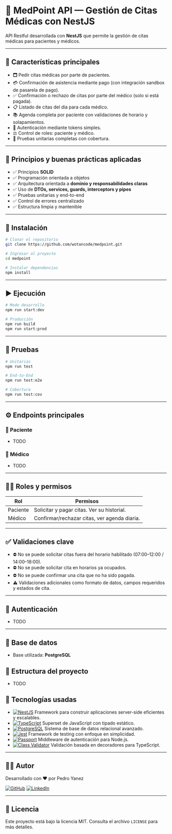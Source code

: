 # 🏥 MedPoint API — Gestión de Citas Médicas con NestJS

API Restful desarrollada con **NestJS** que permite la gestión de citas médicas para pacientes y médicos.

---

## 📌 Características principales

* 🗖️ Pedir citas médicas por parte de pacientes.
* 💳 Confirmación de asistencia mediante pago (con integración sandbox de pasarela de pago).
* ✅ Confirmación o rechazo de citas por parte del médico (solo si está pagada).
* 📋 Listado de citas del día para cada médico.
* 📚 Agenda completa por paciente con validaciones de horario y solapamientos.
* 🔐 Autenticación mediante tokens simples.
* ⚖️ Control de roles: paciente y médico.
* 🧪 Pruebas unitarias completas con cobertura.

---

## 📌 Principios y buenas prácticas aplicadas

- ✅ Principios **SOLID**
- ✅ Programación orientada a objetos
- ✅ Arquitectura orientada a **dominio y responsabilidades claras**
- ✅ Uso de **DTOs, services, guards, interceptors y pipes**
- ✅ Pruebas unitarias y end-to-end
- ✅ Control de errores centralizado
- ✅ Estructura limpia y mantenible

---

## 🚀 Instalación  

```bash
# Clonar el repositorio
git clone https://github.com/wotancode/medpoint.git

# Ingresar al proyecto
cd medpoint

# Instalar dependencias
npm install
```

---

## ▶️ Ejecución

```bash
# Modo desarrollo
npm run start:dev

# Producción
npm run build
npm run start:prod
```

---

## 🧪 Pruebas

```bash
# Unitarias
npm run test

# End-to-End
npm run test:e2e

# Cobertura
npm run test:cov
```

---

## ⚙️ Endpoints principales

### 📌 Paciente

- TODO
<!-- * `POST /appointments` → Solicitar nueva cita médica.
* `POST /appointments/:id/pay` → Pagar cita (sandbox).
* `GET /appointments/mine` → Ver citas propias. -->

### 📌 Médico

- TODO
<!-- * `PATCH /appointments/:id/confirm` → Confirmar o rechazar cita (sólo si fue pagada).
* `GET /appointments/today` → Ver citas del día.

> Todos los endpoints requieren autenticación mediante token en el header. -->

---

## 👮‍♂️ Roles y permisos

| Rol      | Permisos                                     |
| -------- | -------------------------------------------- |
| Paciente | Solicitar y pagar citas. Ver su historial.   |
| Médico   | Confirmar/rechazar citas, ver agenda diaria. |

---

## ✅ Validaciones clave

* ⛔ No se puede solicitar citas fuera del horario habilitado (07:00–12:00 / 14:00–18:00).
* ⛔ No se puede solicitar cita en horarios ya ocupados.
* ⛔ No se puede confirmar una cita que no ha sido pagada.
* ⚠️ Validaciones adicionales como formato de datos, campos requeridos y estados de cita.

---

## 🔐 Autenticación

- TODO
<!-- * Se utiliza un esquema de token simple en los headers:

  ```
  Authorization: Bearer <token>
  ```
* Los tokens pueden ser generados manualmente para pruebas o provistos vía configuración. -->

---

## 🧱 Base de datos

* Base utilizada: **PostgreSQL**
<!-- * El script de creación de base de datos se encuentra en: `scripts/init.sql` -->

<!-- Tablas principales:

* `users` (médicos y pacientes)
* `appointments`
* `payments`
* `tokens` (opcional para autenticación)

--- -->

## 📁 Estructura del proyecto

- TODO
<!-- 
```
src/
├── auth/
├── users/
├── appointments/
├── payments/
├── common/
│   ├── guards/
│   ├── interceptors/
│   └── utils/
└── main.ts
    app.module.ts
```

> Diseño modular y desacoplado usando interfaces, inyección de dependencias, DTOs y entidades claras.

--- -->

## 🧰 Tecnologías usadas

- [![NestJS][nestjs-badge]][nestjs-url] Framework para construir aplicaciones server-side eficientes y escalables.
- [![TypeScript][typescript-badge]][typescript-url] Superset de JavaScript con tipado estático.
- [![PostgreSQL][postgresql-badge]][postgresql-url] Sistema de base de datos relacional avanzado.
- [![Jest][jest-badge]][jest-url] Framework de testing con enfoque en simplicidad.
- [![Passport][passport-badge]][passport-url] Middleware de autenticación para Node.js.
- [![Class Validator][classvalidator-badge]][classvalidator-url] Validación basada en decoradores para TypeScript.

---

## 👨‍💻 Autor

Desarrollado con ❤️ por Pedro Yanez

[![GitHub][github-badge]][github-url] [![LinkedIn][linkedin-badge]][linkedin-url]

---

## 📜 Licencia

Este proyecto está bajo la licencia MIT. Consulta el archivo `LICENSE` para más detalles.

<!-- Fuente de la verdad -->
[nestjs-url]: https://nestjs.com/
[nestjs-badge]: https://img.shields.io/badge/NestJS-E0234E?style=for-the-badge&logo=nestjs&logoColor=white
[typescript-url]: https://www.typescriptlang.org/
[typescript-badge]: https://img.shields.io/badge/TypeScript-007ACC?style=for-the-badge&logo=typescript&logoColor=white
[postgresql-url]: https://www.postgresql.org/
[postgresql-badge]: https://img.shields.io/badge/PostgreSQL-4169E1?style=for-the-badge&logo=postgresql&logoColor=white
[jest-url]: https://jestjs.io/
[jest-badge]: https://img.shields.io/badge/Jest-C21325?style=for-the-badge&logo=jest&logoColor=white
[passport-url]: http://www.passportjs.org/
[passport-badge]: https://img.shields.io/badge/Passport-34E27A?style=for-the-badge&logo=passport&logoColor=white
[classvalidator-url]: https://github.com/typestack/class-validator
[classvalidator-badge]: https://img.shields.io/badge/Class_Validator-000000?style=for-the-badge&logo=github&logoColor=white
[github-url]: https://github.com/wotancode
[github-badge]: https://img.shields.io/badge/GitHub-181717?style=for-the-badge&logo=github&logoColor=white
[linkedin-url]: https://www.linkedin.com/in/pedro-yanez/
[linkedin-badge]: https://img.shields.io/badge/LinkedIn-0A66C2?style=for-the-badge&logo=linkedin&logoColor=white